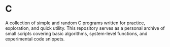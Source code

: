 # C
A collection of simple and random C programs written for practice, exploration, and quick utility. This repository serves as a personal archive of small scripts covering basic algorithms, system-level functions, and experimental code snippets.
